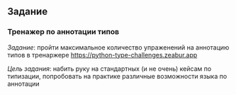 ## Задание
### Тренажер по аннотации типов

*Задание*: пройти максимальное количество упраженений на аннотацию типов в тренаржере https://python-type-challenges.zeabur.app

*Цель задания*: набить руку на стандартных (и не очень) кейсам по типизации, попробовать на практике различные возможности языка по аннотации
